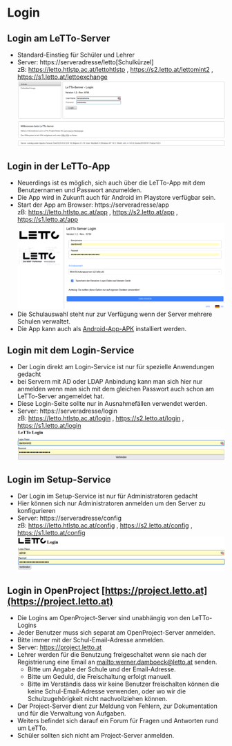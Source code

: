 # Login

## Login am LeTTo-Server
* Standard-Einstieg für Schüler und Lehrer
* Server: https://serveradresse/letto[Schulkürzel]<br>
  zB: https://letto.htlstp.ac.at/lettohtlstp , https://s2.letto.at/lettomint2 , https://s1.letto.at/lettoexchange <br>
  ![img.png](img.png)

## Login in der LeTTo-App
* Neuerdings ist es möglich, sich auch über die LeTTo-App mit dem Benutzernamen und Passwort anzumelden.
* Die App wird in Zukunft auch für Android im Playstore verfügbar sein.
* Start der App am Browser: https://serveradresse/app<br>
  zB: https://letto.htlstp.ac.at/app , https://s2.letto.at/app , https://s1.letto.at/app <br>
  ![img_1.png](img_1.png)  
* Die Schulauswahl steht nur zur Verfügung wenn der Server mehrere Schulen verwaltet.
* Die App kann auch als [Android-App-APK](https://download.letto.at/download/app/stable) installiert werden. 

## Login mit dem Login-Service
* Der Login direkt am Login-Service ist nur für spezielle Anwendungen gedacht
* bei Servern mit AD oder LDAP Anbindung kann man sich hier nur anmelden wenn man sich mit dem gleichen Passwort auch schon am LeTTo-Server angemeldet hat.
* Diese Login-Seite sollte nur in Ausnahmefällen verwendet werden.
* Server: https://serveradresse/login<br>
  zB: https://letto.htlstp.ac.at/login , https://s2.letto.at/login , https://s1.letto.at/login <br>
  ![img_2.png](img_2.png) 

## Login im Setup-Service
* Der Login im Setup-Service ist nur für Administratoren gedacht
* Hier können sich nur Administratoren anmelden um den Server zu konfigurieren
* Server: https://serveradresse/config<br>
  zB: https://letto.htlstp.ac.at/config , https://s2.letto.at/config , https://s1.letto.at/config <br>
  ![img_3.png](img_3.png)

## Login in OpenProject [https://project.letto.at](https://project.letto.at)
* Die Logins am OpenProject-Server sind unabhängig von den LeTTo-Logins
* Jeder Benutzer muss sich separat am OpenProject-Server anmelden. 
* Bitte immer mit der Schul-Email-Adresse anmelden.
* Server: https://project.letto.at<br>
* Lehrer werden für die Benutzung freigeschaltet wenn sie nach der Registrierung eine Email an <mailto:werner.damboeck@letto.at> senden.
  - Bitte um Angabe der Schule und der Email-Adresse. 
  - Bitte um Geduld, die Freischaltung erfolgt manuell.
  - Bitte im Verständis dass wir keine Benutzer freischalten können die keine Schul-Email-Adresse verwenden, oder wo wir die Schulzugehörigkeit nicht nachvollziehen können.
* Der Project-Server dient zur Meldung von Fehlern, zur Dokumentation und für die Verwaltung von Aufgaben.
* Weiters befindet sich darauf ein Forum für Fragen und Antworten rund um LeTTo.
* Schüler sollten sich nicht am Project-Server anmelden.